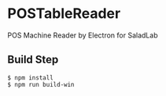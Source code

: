 # POSTableReader
POS Machine Reader by Electron for SaladLab

## Build Step
```
$ npm install
$ npm run build-win
```
